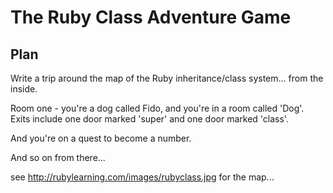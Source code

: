 The Ruby Class Adventure Game
=============================

Plan
----

Write a trip around the map of the Ruby inheritance/class system... from the
inside.

Room one - you're a dog called Fido, and you're in a room called 'Dog'. Exits
include one door marked 'super' and one door marked 'class'.

And you're on a quest to become a number.

And so on from there...

see http://rubylearning.com/images/rubyclass.jpg for the map...

